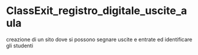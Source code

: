 # ClassExit_registro_digitale_uscite_aula
 creazione di un sito dove si possono segnare uscite e entrate ed identificare gli studenti

